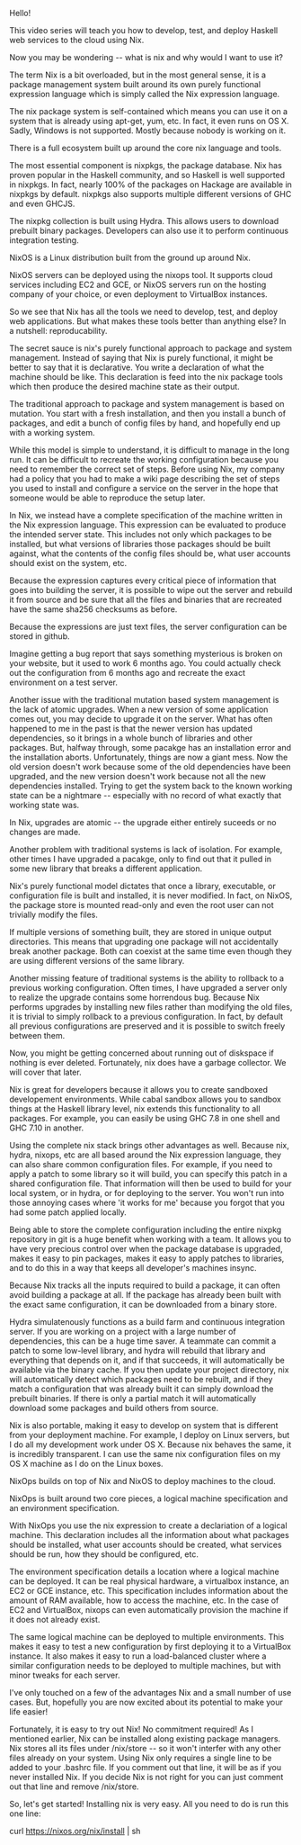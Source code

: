 Hello!

This video series will teach you how to develop, test, and deploy
Haskell web services to the cloud using Nix.

Now you may be wondering -- what is nix and why would I want to use
it?

The term Nix is a bit overloaded, but in the most general sense, it is
a package management system built around its own purely functional
expression language which is simply called the Nix expression
language.

The nix package system is self-contained which means you can use it on
a system that is already using apt-get, yum, etc. In fact, it even
runs on OS X. Sadly, Windows is not supported. Mostly because nobody
is working on it.

There is a full ecosystem built up around the core nix language and
tools.

The most essential component is nixpkgs, the package database. Nix has
proven popular in the Haskell community, and so Haskell is well
supported in nixpkgs. In fact, nearly 100% of the packages on Hackage
are available in nixpkgs by default. nixpkgs also supports multiple
different versions of GHC and even GHCJS.

The nixpkg collection is built using Hydra. This allows users to
download prebuilt binary packages. Developers can also use it to
perform continuous integration testing.

NixOS is a Linux distribution built from the ground up around Nix.

NixOS servers can be deployed using the nixops tool. It supports cloud
services including EC2 and GCE, or NixOS servers run on the hosting
company of your choice, or even deployment to VirtualBox instances.

So we see that Nix has all the tools we need to develop, test, and
deploy web applications. But what makes these tools better than
anything else? In a nutshell: reproducability.

The secret sauce is nix's purely functional approach to package and
system management. Instead of saying that Nix is purely functional, it
might be better to say that it is declarative. You write a declaration
of what the machine should be like. This declaration is feed into the
nix package tools which then produce the desired machine state as
their output.

The traditional approach to package and system management is based on
mutation. You start with a fresh installation, and then you install a
bunch of packages, and edit a bunch of config files by hand, and
hopefully end up with a working system.

While this model is simple to understand, it is difficult to manage in
the long run. It can be difficult to recreate the working
configuration because you need to remember the correct set of
steps. Before using Nix, my company had a policy that you had to make
a wiki page describing the set of steps you used to install and
configure a service on the server in the hope that someone would be
able to reproduce the setup later.

In Nix, we instead have a complete specification of the machine
written in the Nix expression language. This expression can be
evaluated to produce the intended server state. This includes not only
which packages to be installed, but what versions of libraries those
packages should be built against, what the contents of the config
files should be, what user accounts should exist on the system, etc.

Because the expression captures every critical piece of information
that goes into building the server, it is possible to wipe out the
server and rebuild it from source and be sure that all the files and
binaries that are recreated have the same sha256 checksums as before.

Because the expressions are just text files, the server configuration
can be stored in github.

Imagine getting a bug report that says something mysterious is broken
on your website, but it used to work 6 months ago. You could actually
check out the configuration from 6 months ago and recreate the exact
environment on a test server.

Another issue with the traditional mutation based system management is
the lack of atomic upgrades. When a new version of some application
comes out, you may decide to upgrade it on the server. What has often
happened to me in the past is that the newer version has updated
dependencies, so it brings in a whole bunch of libraries and other
packages. But, halfway through, some pacakge has an installation error
and the installation aborts. Unfortunately, things are now a giant
mess. Now the old version doesn't work because some of the old
dependencies have been upgraded, and the new version doesn't work
because not all the new dependencies installed. Trying to get the
system back to the known working state can be a nightmare --
especially with no record of what exactly that working state was.

In Nix, upgrades are atomic -- the upgrade either entirely suceeds or
no changes are made.

Another problem with traditional systems is lack of isolation. For
example, other times I have upgraded a pacakge, only to find out that
it pulled in some new library that breaks a different application.

Nix's purely functional model dictates that once a library,
executable, or configuration file is built and installed, it is never
modified. In fact, on NixOS, the package store is mounted
read-only and even the root user can not trivially modify the files.

If multiple versions of something built, they are stored in
unique output directories. This means that upgrading one package will
not accidentally break another package. Both can coexist at the same
time even though they are using different versions of the same
library.

Another missing feature of traditional systems is the ability to
rollback to a previous working configuration. Often times, I have
upgraded a server only to realize the upgrade contains some horrendous
bug. Because Nix performs upgrades by installing new files rather than
modifying the old files, it is trivial to simply rollback to a
previous configuration. In fact, by default all previous
configurations are preserved and it is possible to switch freely
between them.

Now, you might be getting concerned about running out of diskspace if
nothing is ever deleted. Fortunately, nix does have a garbage
collector. We will cover that later.

Nix is great for developers because it allows you to create sandboxed
developement environments. While cabal sandbox allows you to sandbox
things at the Haskell library level, nix extends this functionality to
all packages. For example, you can easily be using GHC 7.8 in one
shell and GHC 7.10 in another.

Using the complete nix stack brings other advantages as well. Because
nix, hydra, nixops, etc are all based around the Nix expression
language, they can also share common configuration files. For example,
if you need to apply a patch to some library so it will build, you can
specify this patch in a shared configuration file. That information
will then be used to build for your local system, or in hydra, or for
deploying to the server. You won't run into those annoying cases where
'it works for me' because you forgot that you had some patch applied
locally.

Being able to store the complete configuration including the entire
nixpkg repository in git is a huge benefit when working with a
team. It allows you to have very precious control over when the
package database is upgraded, makes it easy to pin packages, makes it
easy to apply patches to libraries, and to do this in a way that keeps
all developer's machines insync.

Because Nix tracks all the inputs required to build a package, it can
often avoid building a package at all. If the package has already been
built with the exact same configuration, it can be downloaded from a
binary store.

Hydra simulatenously functions as a build farm and continuous
integration server. If you are working on a project with a large
number of dependencies, this can be a huge time saver. A teammate can
commit a patch to some low-level library, and hydra will rebuild that
library and everything that depends on it, and if that succeeds, it
will automatically be available via the binary cache. If you then
update your project directory, nix will automatically detect which
packages need to be rebuilt, and if they match a configuration that
was already built it can simply download the prebuilt binaries. If
there is only a partial match it will automatically download some
packages and build others from source.

Nix is also portable, making it easy to develop on system that is
different from your deployment machine. For example, I deploy on Linux
servers, but I do all my development work under OS X. Because nix
behaves the same, it is incredibly transparent. I can use the same nix
configuration files on my OS X machine as I do on the Linux boxes.

NixOps builds on top of Nix and NixOS to deploy machines to the cloud.

NixOps is built around two core pieces, a logical machine
specification and an environment specification.

With NixOps you use the nix expression to create a declariation of a
logical machine. This declaration includes all the information about
what packages should be installed, what user accounts should be
created, what services should be run, how they should be configured,
etc.

The environment specification details a location where a logical
machine can be deployed. It can be real physical hardware, a
virtualbox instance, an EC2 or GCE instance, etc. This specification
includes information about the amount of RAM available, how to access
the machine, etc. In the case of EC2 and VirtualBox, nixops can even
automatically provision the machine if it does not already exist.

The same logical machine can be deployed to multiple
environments. This makes it easy to test a new configuration by first
deploying it to a VirtualBox instance. It also makes it easy to run a
load-balanced cluster where a similar configuration needs to be
deployed to multiple machines, but with minor tweaks for each server.

I've only touched on a few of the advantages Nix and a small number of
use cases. But, hopefully you are now excited about its potential to
make your life easier!

Fortunately, it is easy to try out Nix! No commitment required! As I
mentioned earlier, Nix can be installed along existing package
managers. Nix stores all its files under /nix/store -- so it won't
interfer with any other files already on your system. Using Nix only
requires a single line to be added to your .bashrc file. If you
comment out that line, it will be as if you never installed Nix. If
you decide Nix is not right for you can just comment out that line and
remove /nix/store.

So, let's get started! Installing nix is very easy. All you need to do is run this one line:

curl https://nixos.org/nix/install | sh

